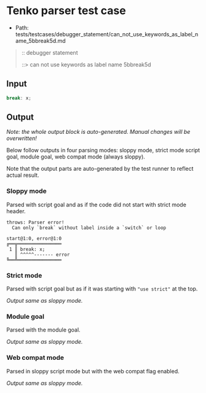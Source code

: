 # Tenko parser test case

- Path: tests/testcases/debugger_statement/can_not_use_keywords_as_label_name_5bbreak5d.md

> :: debugger statement
>
> ::> can not use keywords as label name 5bbreak5d

## Input

`````js
break: x;
`````

## Output

_Note: the whole output block is auto-generated. Manual changes will be overwritten!_

Below follow outputs in four parsing modes: sloppy mode, strict mode script goal, module goal, web compat mode (always sloppy).

Note that the output parts are auto-generated by the test runner to reflect actual result.

### Sloppy mode

Parsed with script goal and as if the code did not start with strict mode header.

`````
throws: Parser error!
  Can only `break` without label inside a `switch` or loop

start@1:0, error@1:0
╔══╦════════════════
 1 ║ break: x;
   ║ ^^^^^------- error
╚══╩════════════════

`````

### Strict mode

Parsed with script goal but as if it was starting with `"use strict"` at the top.

_Output same as sloppy mode._

### Module goal

Parsed with the module goal.

_Output same as sloppy mode._

### Web compat mode

Parsed in sloppy script mode but with the web compat flag enabled.

_Output same as sloppy mode._
